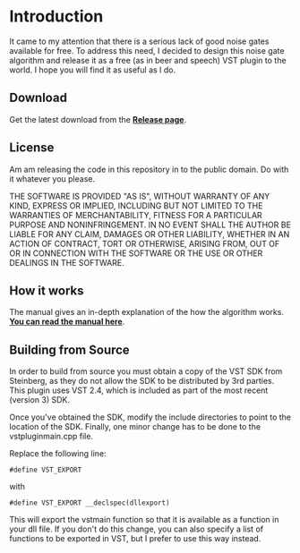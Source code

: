 # Introduction

It came to my attention that there is a serious lack of good noise gates available for free. To address this need, I decided to design this noise gate algorithm and release it as a free (as in beer and speech) VST plugin to the world. I hope you will find it as useful as I do. 

## Download

Get the latest download from the **[Release page](www.google.com)**.

## License

Am am releasing the code in this repository in to the public domain. Do with it whatever you please.

THE SOFTWARE IS PROVIDED "AS IS", WITHOUT WARRANTY OF ANY KIND, EXPRESS OR IMPLIED, INCLUDING BUT NOT LIMITED TO THE WARRANTIES OF MERCHANTABILITY, FITNESS FOR A PARTICULAR PURPOSE AND NONINFRINGEMENT. IN NO EVENT SHALL THE AUTHOR BE LIABLE FOR ANY CLAIM, DAMAGES OR OTHER LIABILITY, WHETHER IN AN ACTION OF CONTRACT, TORT OR OTHERWISE, ARISING FROM, OUT OF OR IN CONNECTION WITH THE SOFTWARE OR THE USE OR OTHER DEALINGS IN THE SOFTWARE.

## How it works

The manual gives an in-depth explanation of the how the algorithm works. **[You can read the manual here](www.google.com)**.

## Building from Source

In order to build from source you must obtain a copy of the VST SDK from Steinberg, as they do not allow the SDK to be distributed by 3rd parties. This plugin uses VST 2.4, which is included as part of the most recent (version 3) SDK.

Once you've obtained the SDK, modify the include directories to point to the location of the SDK. Finally, one minor change has to be done to the vstpluginmain.cpp file.

Replace the following line:

    #define VST_EXPORT

with

    #define VST_EXPORT __declspec(dllexport)

This will export the vstmain function so that it is available as a function in your dll file. If you don't do this change, you can also specify a list of functions to be exported in VST, but I prefer to use this way instead. 